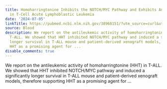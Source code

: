 ```yaml
---
title: Homoharringtonine Inhibits the NOTCH/MYC Pathway and Exhibits Anti-Tumor Effects
  in T-Cell Acute Lymphoblastic Leukemia
date: '2024-07-05'
linkTitle: https://pubmed.ncbi.nlm.nih.gov/38968151/?utm_source=curl&utm_medium=rss&utm_campaign=journals&utm_content=7603509&fc=None&ff=20240706182724&v=2.18.0.post9+e462414
source: Blood
description: We report on the antileukemic activity of homoharringtonine (HHT) in
  T-ALL. We showed that HHT inhibited NOTCH/MYC pathway and induced a significantly
  longer survival in T-ALL mouse and patient-derived xenograft models, therefore supporting
  HHT as a promising agent for ...
disable_comments: true
---
```

We report on the antileukemic activity of homoharringtonine (HHT) in T-ALL. We showed that HHT inhibited NOTCH/MYC pathway and induced a significantly longer survival in T-ALL mouse and patient-derived xenograft models, therefore supporting HHT as a promising agent for ...